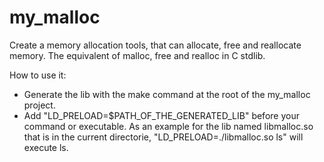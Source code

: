 # my_malloc
Create a memory allocation tools, that can allocate, free and reallocate memory. The equivalent of malloc, free and realloc in C stdlib.

How to use it:
- Generate the lib with the make command at the root of the my_malloc project.
- Add "LD_PRELOAD=$PATH_OF_THE_GENERATED_LIB" before your command or executable.
  As an example for the lib named libmalloc.so that is in the current directorie, "LD_PRELOAD=./libmalloc.so ls" will execute ls.
